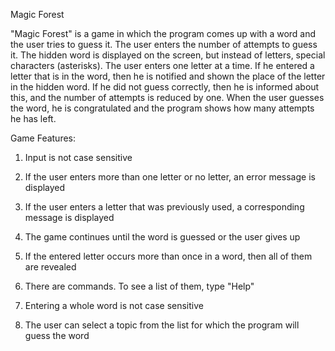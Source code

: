 Magic Forest

"Magic Forest" is a game in which the program  comes up with a word and the user tries to guess it. The user enters the number of attempts to guess it. The hidden word is displayed on the screen, but instead of letters, special characters (asterisks). The user enters one letter at a time. If he entered a letter that is in the word, then he is notified and shown the place of the letter in the hidden word. If he did not guess correctly, then he is informed about this, and the number of attempts is reduced by one. When the user guesses the word, he is congratulated and the program shows how many attempts he has left.

Game Features:

1. Input is not case sensitive

2. If the user enters more than one letter or no letter, an error message is displayed

3. If the user enters a letter that was previously used, a corresponding message is displayed

4. The game continues until the word is guessed or the user gives up

5. If the entered letter occurs more than once in a word, then all of them are revealed

6. There are commands. To see a list of them, type "Help"

7. Entering a whole word is not case sensitive

8. The user can select a topic from the list for which the program will guess the word
